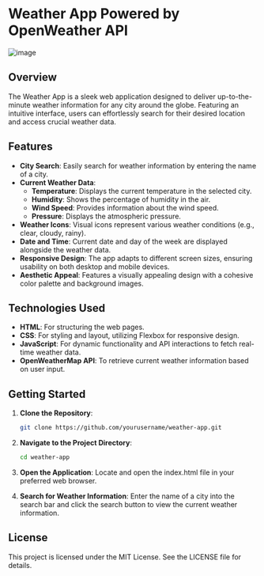 # Weather App Powered by OpenWeather API
![image](https://github.com/user-attachments/assets/0c6857d5-5dbf-4223-82e9-803276db8f38)

## Overview

The Weather App is a sleek web application designed to deliver up-to-the-minute weather information for any city around the globe. Featuring an intuitive interface, users can effortlessly search for their desired location and access crucial weather data.

## Features

- **City Search**: Easily search for weather information by entering the name of a city.
- **Current Weather Data**:
  - **Temperature**: Displays the current temperature in the selected city.
  - **Humidity**: Shows the percentage of humidity in the air.
  - **Wind Speed**: Provides information about the wind speed.
  - **Pressure**: Displays the atmospheric pressure.
- **Weather Icons**: Visual icons represent various weather conditions (e.g., clear, cloudy, rainy).
- **Date and Time**: Current date and day of the week are displayed alongside the weather data.
- **Responsive Design**: The app adapts to different screen sizes, ensuring usability on both desktop and mobile devices.
- **Aesthetic Appeal**: Features a visually appealing design with a cohesive color palette and background images.

## Technologies Used

- **HTML**: For structuring the web pages.
- **CSS**: For styling and layout, utilizing Flexbox for responsive design.
- **JavaScript**: For dynamic functionality and API interactions to fetch real-time weather data.
- **OpenWeatherMap API**: To retrieve current weather information based on user input.

## Getting Started

1. **Clone the Repository**:
   ```bash
   git clone https://github.com/yourusername/weather-app.git
2. **Navigate to the Project Directory**:
   ```bash
   cd weather-app
3. **Open the Application**: Locate and open the index.html file in your preferred web browser.
  
4. **Search for Weather Information**: Enter the name of a city into the search bar and click the search button to view the current weather information.

## License
This project is licensed under the MIT License. See the LICENSE file for details.
